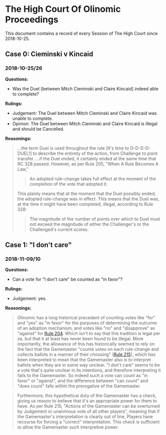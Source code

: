 # The High Court Of Olinomic Proceedings
This document contains a record of every Session of The High Court since 2018-10-25.

## Case 0: Cieminski v Kincaid
### 2018-10-25/26

**Questions:**
- Was the Duel [between Mitch Cieminski and Claire Kincaid] indeed able to complete?

**Rulings:**
- Judgement: The Duel between Mitch Cieminski and Claire Kincaid was unable to complete.
- Opinion: The Duel between Mitch Cieminski and Claire Kincaid is illegal and should be Cancelled.

**Reasonings:**
> …the term Duel is used throughout the rule \[It's time to D-D-D-D-DUEL!\] to describe the entirety of the action, from Challenge to point transfer. …if the Duel ended, it certainly ended at the same time that RC 328 passed. However, as per Rule 205, "When A Rule Becomes A Law,"
> 
> > An adopted rule-change takes full effect at the moment of the completion of the vote that adopted it.
> 
> This plainly means that at the moment that the Duel possibly ended, the adopted rule-change was in effect. This means that the Duel was, at the time it might have been completed, illegal, according to Rule 328:
> 
> > The magnitude of the number of points over which to Duel must not exceed the magnitude of either the Challenger's or the Challenged's current scores.

## Case 1: "I don't care"
### 2018-11-09/10

**Questions:**
- Can a vote for "I don't care" be counted as "in favor"?

**Rulings:**
- Judgement: yes.

**Reasonings:**
> Olinomic has a long historical precedent of counting votes like "for" and "yes" as "in favor" for the purposes of determining the outcome of an adoption mechanism, and votes like "no" and "disapprove" as "against" for [Rule 204](https://github.com/olin/olinomic/blob/master/rules.md#204). Which isn't to say that this tradition is legal per se, but that it at least has never been found to be illegal. More importantly, the allowance of this has historically seemed to rely on the fact that the Gamemaster "counts votes on each rule-change and collects ballots in a manner of their choosing" ([Rule 215](https://github.com/olin/olinomic/blob/master/rules.md#215)), which has been interpreted to mean that the Gamemaster also is to interpret ballots when they are in some way unclear. "I don't care" seems to be a vote that's quite unclear in its intentions, and therefore interpreting it falls to the Gamemaster. So indeed such a vote can count as "in favor" or "against", and the difference between "can count" and "does count" falls within the prerogative of the Gamemaster.

> Furthermore, this hypothetical duty of the Gamemaster has a check, giving us reason to believe that it's an appropriate power for them to have. As per Rule 215, "Actions of the Gamemaster can be overturned by Judgement or unanimous vote of all other players", meaning that if the Gamemaster's interpretation is clearly out of line, Players have recourse for forcing a "correct" interpretation. This check is sufficient to allow the Gamemaster such interpretive power.
